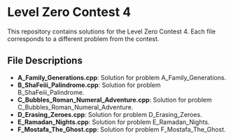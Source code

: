 # Level Zero Contest 4

This repository contains solutions for the Level Zero Contest 4. Each file corresponds to a different problem from the contest.

## File Descriptions

- **A_Family_Generations.cpp**: Solution for problem A_Family_Generations.
- **B_ShaFeiii_Palindrome.cpp**: Solution for problem B_ShaFeiii_Palindrome.
- **C_Bubbles_Roman_Numeral_Adventure.cpp**: Solution for problem C_Bubbles_Roman_Numeral_Adventure.
- **D_Erasing_Zeroes.cpp**: Solution for problem D_Erasing_Zeroes.
- **E_Ramadan_Nights.cpp**: Solution for problem E_Ramadan_Nights.
- **F_Mostafa_The_Ghost.cpp**: Solution for problem F_Mostafa_The_Ghost.

